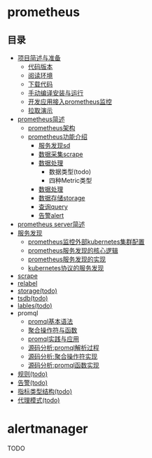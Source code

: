 # prometheus

## 目录
- [项目简述与准备](项目简述与准备.md)
  - [代码版本](项目简述与准备.md#代码版本)
  - [阅读环境](项目简述与准备.md#阅读环境)
  - [下载代码](项目简述与准备.md#下载代码)
  - [手动编译安装与运行](项目简述与准备.md#下载代码)
  - [开发应用接入prometheus监控](项目简述与准备.md#开发应用接入prometheus监控)
  - [拉取演示](项目简述与准备.md#拉取演示)
- [prometheus简述](prometheus简述.md)
  - [prometheus架构](prometheus简述.md#11-架构)
  - [prometheus功能介绍](prometheus简述.md#12-功能介绍)
    - [服务发现sd](prometheus简述.md#121-服务发现)
    - [数据采集scrape](prometheus简述.md#122-数据采集)
    - [数据处理](prometheus简述.md#123-数据处理)
      - 数据类型(todo)
      - 四种Metric类型
    - [数据处理](prometheus简述.md#123-数据处理)
    - [数据存储storage](prometheus简述.md#124-数据存储)
    - [查询query](prometheus简述.md#125-查询)
    - [告警alert](prometheus简述.md#125-告警)
- [prometheus server简述](prometheus_server简述.md)
- [服务发现](discovery_k8s_config.md)
  - [prometheus监控外部kubernetes集群配置](discovery_k8s_config.md)
  - [prometheus服务发现的核心逻辑](discovery_core_logic.md)
  - [prometheus服务发现的实现](discovery_core_implementation.md)
  - [kubernetes协议的服务发现](discovery_k8s_implementation.md)
- [scrape](scrape.md)
- [relabel](relabel.md)
- [storage(todo)](storage.md)
- [tsdb(todo)](tsdb.md)
- [lables(todo)](lables.md)
- promql
  - [promql基本语法](promql_syntactic.md)
  - [聚合操作符与函数](aggregation_operators_functions.md)
  - [promql实践与应用](promql_practice.md)
  - [源码分析:promql解析过程](promql_implementation.md)
  - [源码分析:聚合操作符实现](promql_aggregation_implementation.md)
  - [源码分析:promql函数实现](promql_function_implementation.md)
- [规则(todo)](规则.md)
- [告警(todo)](告警.md)
- [指标类型结构(todo)](指标类型.md)
- [代理模式(todo)](代理模式.md)


# alertmanager
TODO
